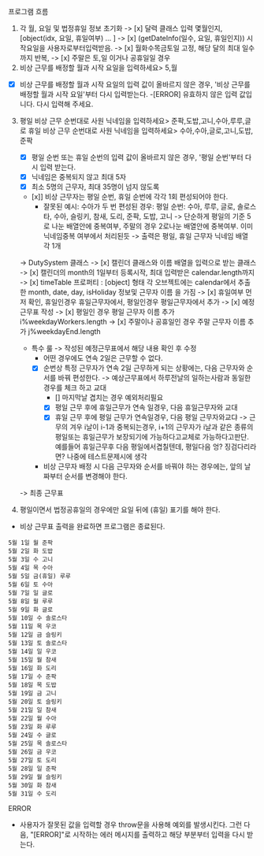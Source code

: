 프로그램 흐름

1. 각 월, 요일 및 법정휴일 정보 초기화
    -> [x] 달력 클래스 입력 몇월인지, [object(idx, 요일, 휴일여부) ... ]
    -> [x] (getDateInfo(일수, 요일, 휴일인지)) 시작요일을 사용자로부터입력받음.
    -> [x] 월화수목금토일 고정, 해당 달의 최대 일수까지 반복,
    -> [x] 주말은 토,일 이거나 공휴일일 경우
2. 비상 근무를 배정할 월과 시작 요일을 입력하세요> 5,월
- [x] 비상 근무를 배정할 월과 시작 요일의 입력 값이 올바르지 않은 경우, '비상 근무를 배정할 월과 시작 요일'부터 다시 입력받는다.
    -[ERROR] 유효하지 않은 입력 값입니다. 다시 입력해 주세요.
3. 평일 비상 근무 순번대로 사원 닉네임을 입력하세요> 준팍,도밥,고니,수아,루루,글로
   휴일 비상 근무 순번대로 사원 닉네임을 입력하세요> 수아,수아,글로,고니,도밥,준팍
    - [x] 평일 순번 또는 휴일 순번의 입력 값이 올바르지 않은 경우, '평일 순번'부터 다시 입력 받는다.
    - [x] 닉네임은 중복되지 않고 최대 5자
    - [x] 최소 5명의 근무자, 최대 35명이 넘지 않도록
    - [x]] 비상 근무자는 평일 순번, 휴일 순번에 각각 1회 편성되어야 한다.
        - 잘못된 예시: 수아가 두 번 편성된 경우: 평일 순번: 수아, 루루, 글로, 솔로스타, 수아, 슬링키, 참새, 도리, 준팍, 도밥, 고니
        -> 단순하게 평일의 기준 5로 나눈 배열안에 중복여부, 주말의 경우 2로나눈 배열안에 중복여부. 이미 닉네임중복 여부에서 처리된듯
    -> 출력은 평일, 휴일 근무자 닉네임 배열 각 1개
    
    -> DutySystem 클래스
    -> [x] 캘린더 클래스와 이름 배열을 입력으로 받는 클래스
    -> [x] 캘린더의 month의 1일부터 등록시작, 최대 입력받은 calendar.length까지
    -> [x] timeTable 프로퍼티 : [object] 형태 각 오브젝트에는 calendar에서 추출한 month, date, day, isHoliday 정보및 근무자 이름 을 가짐
    -> [x] 휴일여부 먼저 확인, 휴일인경우 휴일근무자에서, 평일인경우 평일근무자에서 추가
    -> [x] 예정 근무표 작성
            -> [x] 평일인 경우 평일 근무자 이름 추가i%weekdayWorkers.length
            -> [x] 주말이나 공휴일인 경우 주말 근무자 이름 추가 j%weekdayEnd.length
    - 특수 룰
        -> 작성된 예정근무표에서 해당 내용 확인 후 수정
        - 어떤 경우에도 연속 2일은 근무할 수 없다.
        - [x] 순번상 특정 근무자가 연속 2일 근무하게 되는 상황에는, 다음 근무자와 순서를 바꿔 편성한다.
            -> 예상근무표에서 하루전날의 일하는사람과 동일한 경우를 체크 하고 교대
            - [] 마지막날 겹치는 경우 예외처리필요
            - [x] 평일 근무 후에 휴일근무가 연속 일경우, 다음 휴일근무자와 교대
            - [x] 휴일 근무 후에 평일 근무가 연속일경우, 다음 평일 근무자와교댜
            -> 근무의 겨우 i날이 i-1과 중복되는경우, i+1의 근무자가 i날과 같은 종류의 평일또는 휴일근무가 보장되기에 가능하다고교체로 가능하다고판단. 예를들어 휴일근무후 다음 평일에서겹칠텐데, 평일다음 엉? 징검다리라면? 나중에 테스트문제시에 생각
        - 비상 근무자 배정 시 다음 근무자와 순서를 바꿔야 하는 경우에는, 앞의 날짜부터 순서를 변경해야 한다.

    -> 최종 근무표
4. 평일이면서 법정공휴일의 경우에만 요일 뒤에 (휴일) 표기를 해야 한다.
- 비상 근무표 출력을 완료하면 프로그램은 종료된다.
```
5월 1일 월 준팍
5월 2일 화 도밥
5월 3일 수 고니
5월 4일 목 수아
5월 5일 금(휴일) 루루
5월 6일 토 수아
5월 7일 일 글로
5월 8일 월 루루
5월 9일 화 글로
5월 10일 수 솔로스타
5월 11일 목 우코
5월 12일 금 슬링키
5월 13일 토 솔로스타
5월 14일 일 우코
5월 15일 월 참새
5월 16일 화 도리
5월 17일 수 준팍
5월 18일 목 도밥
5월 19일 금 고니
5월 20일 토 슬링키
5월 21일 일 참새
5월 22일 월 수아
5월 23일 화 루루
5월 24일 수 글로
5월 25일 목 솔로스타
5월 26일 금 우코
5월 27일 토 도리
5월 28일 일 준팍
5월 29일 월 슬링키
5월 30일 화 참새
5월 31일 수 도리
```





ERROR
- 사용자가 잘못된 값을 입력할 경우 throw문을 사용해 예외를 발생시킨다. 그런 다음, "[ERROR]"로 시작하는 에러 메시지를 출력하고 해당 부분부터 입력을 다시 받는다.
